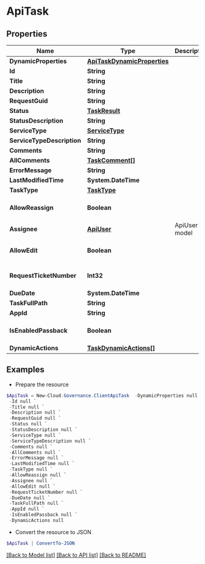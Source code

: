 # ApiTask
## Properties

Name | Type | Description | Notes
------------ | ------------- | ------------- | -------------
**DynamicProperties** | [**ApiTaskDynamicProperties**](ApiTaskDynamicProperties.md) |  | [optional] 
**Id** | **String** |  | [optional] 
**Title** | **String** |  | [optional] 
**Description** | **String** |  | [optional] 
**RequestGuid** | **String** |  | [optional] 
**Status** | [**TaskResult**](TaskResult.md) |  | [optional] 
**StatusDescription** | **String** |  | [optional] 
**ServiceType** | [**ServiceType**](ServiceType.md) |  | [optional] 
**ServiceTypeDescription** | **String** |  | [optional] 
**Comments** | **String** |  | [optional] 
**AllComments** | [**TaskComment[]**](TaskComment.md) |  | [optional] 
**ErrorMessage** | **String** |  | [optional] 
**LastModifiedTime** | **System.DateTime** |  | [optional] 
**TaskType** | [**TaskType**](TaskType.md) |  | [optional] 
**AllowReassign** | **Boolean** |  | [optional] [default to $false]
**Assignee** | [**ApiUser**](ApiUser.md) | ApiUser model | [optional] 
**AllowEdit** | **Boolean** |  | [optional] [default to $false]
**RequestTicketNumber** | **Int32** |  | [optional] [default to 0]
**DueDate** | **System.DateTime** |  | [optional] 
**TaskFullPath** | **String** |  | [optional] 
**AppId** | **String** |  | [optional] 
**IsEnabledPassback** | **Boolean** |  | [optional] [default to $false]
**DynamicActions** | [**TaskDynamicActions[]**](TaskDynamicActions.md) |  | [optional] 

## Examples

- Prepare the resource
```powershell
$ApiTask = New-Cloud.Governance.ClientApiTask  -DynamicProperties null `
 -Id null `
 -Title null `
 -Description null `
 -RequestGuid null `
 -Status null `
 -StatusDescription null `
 -ServiceType null `
 -ServiceTypeDescription null `
 -Comments null `
 -AllComments null `
 -ErrorMessage null `
 -LastModifiedTime null `
 -TaskType null `
 -AllowReassign null `
 -Assignee null `
 -AllowEdit null `
 -RequestTicketNumber null `
 -DueDate null `
 -TaskFullPath null `
 -AppId null `
 -IsEnabledPassback null `
 -DynamicActions null
```

- Convert the resource to JSON
```powershell
$ApiTask | ConvertTo-JSON
```

[[Back to Model list]](../README.md#documentation-for-models) [[Back to API list]](../README.md#documentation-for-api-endpoints) [[Back to README]](../README.md)


